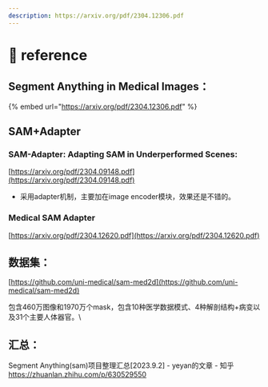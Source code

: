 ```yaml
---
description: https://arxiv.org/pdf/2304.12306.pdf
---
```


# 🧷 reference

## Segment Anything in Medical Images：

{% embed url="https://arxiv.org/pdf/2304.12306.pdf" %}

## SAM+Adapter

### SAM-Adapter: Adapting SAM in Underperformed Scenes:

[https://arxiv.org/pdf/2304.09148.pdf](https://arxiv.org/pdf/2304.09148.pdf)

* 采用adapter机制，主要加在image encoder模块，效果还是不错的。



### Medical SAM Adapter

[https://arxiv.org/pdf/2304.12620.pdf](https://arxiv.org/pdf/2304.12620.pdf)



## 数据集：

[https://github.com/uni-medical/sam-med2d](https://github.com/uni-medical/sam-med2d)

包含460万图像和1970万个mask，包含10种医学数据模式、4种解剖结构+病变以及31个主要人体器官。\


## 汇总：

Segment Anything(sam)项目整理汇总\[2023.9.2] - yeyan的文章 - 知乎 https://zhuanlan.zhihu.com/p/630529550
